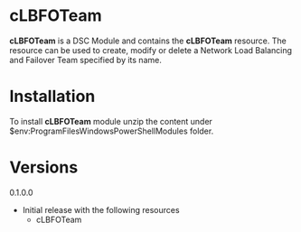 # cLBFOTeam
**cLBFOTeam** is a DSC Module and contains the **cLBFOTeam** resource. The resource can be used to create, modify or delete a Network Load Balancing and Failover Team specified by its name.

# Installation
To install **cLBFOTeam** module unzip the content under $env:ProgramFilesWindowsPowerShellModules folder.

# Versions
0.1.0.0

* Initial release with the following resources
  * cLBFOTeam